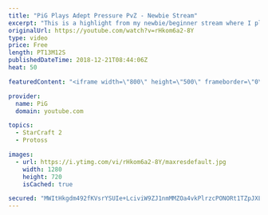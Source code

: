 ```yaml
---
title: "PiG Plays Adept Pressure PvZ - Newbie Stream"
excerpt: "This is a highlight from my newbie/beginner stream where I play a PvZ adept opening, focusing on having a clear and simple build order with pressure built in to stop a zergs economy getting out of control. I also talk about learning how to win in the early and midgame stages off an opening before moving"
originalUrl: https://youtube.com/watch?v=rHkom6a2-8Y
type: video
price: Free
length: PT13M12S
publishedDateTime: 2018-12-21T08:44:06Z
heat: 50

featuredContent: "<iframe width=\"800\" height=\"500\" frameborder=\"0\" src=\"https://www.youtube.com/embed/rHkom6a2-8Y\" allow=\"accelerometer; autoplay; encrypted-media; gyroscope; picture-in-picture\" allowfullscreen></iframe>"

provider:
  name: PiG
  domain: youtube.com

topics:
  - StarCraft 2
  - Protoss

images:
  - url: https://i.ytimg.com/vi/rHkom6a2-8Y/maxresdefault.jpg
    width: 1280
    height: 720
    isCached: true

secured: "MWItHkgdm492fKVsrYSUIe+LciviW9ZJ1nmMMZOa4vkPlrzcPONORt1TZpJXLcMp933yNLwP1pQHxTccMfwurCvVk77AviE5AJUpHyP4FtVDCPBxiQa3Yo7tY7PxLs0s/nDy3Q9d6FszIQP/tUdxdLxLKqZyzoC5sG2pDQTaf3HTxem7JDCHLH1VHgEtbLVrYDiNUb8VTtLzE1O5oPIpXcXY8aFXtOj8p5MvN65HLE2OUSfZj0e29DaYmZ8q7iMyRD8BIkoXLONdgD09xbPQxfeKZsyAmz4y3qpsdbppmxnE+3dkk+q5/5slTieHMfjzuC7XezOUVmSuuw8hlRJ4+a26g/uzpG6GzEpFdHKbpx8kDMGxwyF1uqwQLIiiiYMQm/1tAn5FSrIlNLaPlhKeLFRUxGmr1GpwGl7L+I87+LI=;+jJRTcw87LCNsQzdTBLXhQ=="
---
```


